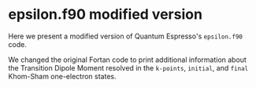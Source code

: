 # epsilon.f90 modified version

Here we present a modified version of Quantum Espresso's `epsilon.f90` code. 

We changed the original Fortan code to print additional information about the Transition Dipole Moment resolved in the `k-points`, `initial`, and `final` Khom-Sham one-electron states.

